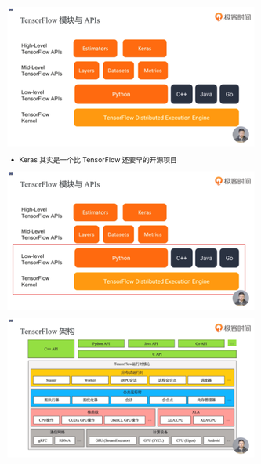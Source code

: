 ![1573136321893](assets/1573136321893.png)

- Keras 其实是一个比 TensorFlow 还要早的开源项目

![1573136487189](assets/1573136487189.png)

![1573136502013](assets/1573136502013.png)

